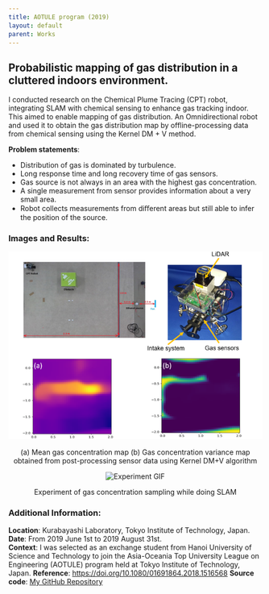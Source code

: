 ```yaml
---
title: AOTULE program (2019)
layout: default
parent: Works
---
```


## Probabilistic mapping of gas distribution in a cluttered indoors environment.

I conducted research on the Chemical Plume Tracing (CPT) robot, integrating SLAM with chemical sensing to enhance gas tracking indoor. This aimed to enable mapping of gas distribution. An Omnidirectional robot and used it to obtain the gas distribution map by offline-processing data from chemical sensing using the Kernel DM + V method.

**Problem statements**:
* Distribution of gas is dominated by turbulence.
* Long response time and long recovery time of gas sensors.
* Gas source is not always in an area with the highest gas concentration.
* A single measurement from sensor provides information about a very small area.
* Robot collects measurements from diﬀerent areas but still able to infer the position of the source. 

### Images and Results:
<center>
  <img src="images/aotule.png" alt="Gas concentration map" />
  <p>(a) Mean gas concentration map (b) Gas concentration variance map obtained from post-processing sensor data using Kernel DM+V algorithm</p>
</center>

<center>
  <img src="images/aotule_exp.gif" alt="Experiment GIF" />
  <p>Experiment of gas concentration sampling while doing SLAM</p>
</center>


### Additional Information:
**Location**: Kurabayashi Laboratory, Tokyo Institute of Technology, Japan.  
**Date**: From 2019 June 1st to 2019 August 31st.  
**Context**: I was selected as an exchange student from Hanoi University of Science and Technology to join the Asia-Oceania Top University League on Engineering (AOTULE) program held at Tokyo Institute of Technology, Japan.
**Reference**: https://doi.org/10.1080/01691864.2018.1516568
**Source code**: [My GitHub Repository](https://github.com/nhat-14/Kernel_DM_V)